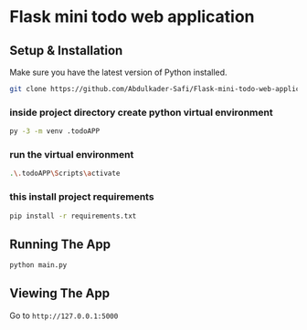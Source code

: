 # Flask mini todo web application

## Setup & Installation

Make sure you have the latest version of Python installed.

```bash
git clone https://github.com/Abdulkader-Safi/Flask-mini-todo-web-application.git
```

### inside project directory create python virtual environment

```bash
py -3 -m venv .todoAPP
```

### run the virtual environment

```bash
.\.todoAPP\Scripts\activate
```

### this install project requirements

```bash
pip install -r requirements.txt
```

## Running The App

```bash
python main.py
```

## Viewing The App

Go to `http://127.0.0.1:5000`
